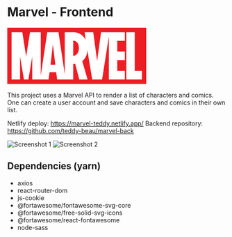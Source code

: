 # Marvel - Frontend

![alt text](https://github.com/teddy-beau/marvel-front/blob/main/src/assets/images/marvel-logo.png?raw=true)

This project uses a Marvel API to render a list of characters and comics. One can create a user account and save characters and comics in their own list.

Netlify deploy: https://marvel-teddy.netlify.app/
Backend repository: https://github.com/teddy-beau/marvel-back

![Screenshot 1](./_preview/marvel-screenshot-01.gif)
![Screenshot 2](./_preview/marvel-screenshot-02.gif)

## Dependencies (yarn)

-  axios
-  react-router-dom
-  js-cookie
-  @fortawesome/fontawesome-svg-core
-  @fortawesome/free-solid-svg-icons
-  @fortawesome/react-fontawesome
-  node-sass
